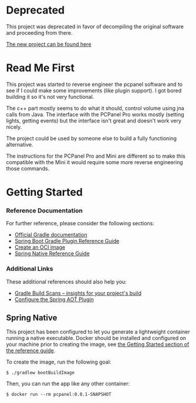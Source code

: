 # Deprecated
This project was deprecated in favor of decompiling the original software and proceeding from there.

[The new project can be found here](https://github.com/nvdweem/PCPanel)

# Read Me First

This project was started to reverse engineer the pcpanel software and to see if I could make some improvements (like plugin support). I got bored building it so it's not very functional.

The c++ part mostly seems to do what it should, control volume using jna calls from Java. The interface with the PCPanel Pro works mostly (setting lights, getting events) but the interface isn't great and doesn't work very nicely.

The project could be used by someone else to build a fully functioning alternative.

The instructions for the PCPanel Pro and Mini are different so to make this compatible with the Mini it would require some more reverse engineering those commands.


# Getting Started

### Reference Documentation
For further reference, please consider the following sections:

* [Official Gradle documentation](https://docs.gradle.org)
* [Spring Boot Gradle Plugin Reference Guide](https://docs.spring.io/spring-boot/docs/2.5.0/gradle-plugin/reference/html/)
* [Create an OCI image](https://docs.spring.io/spring-boot/docs/2.5.0/gradle-plugin/reference/html/#build-image)
* [Spring Native Reference Guide](https://docs.spring.io/spring-native/docs/current/reference/htmlsingle/)

### Additional Links
These additional references should also help you:

* [Gradle Build Scans – insights for your project's build](https://scans.gradle.com#gradle)
* [Configure the Spring AOT Plugin](https://docs.spring.io/spring-native/docs/0.10.0-SNAPSHOT/reference/htmlsingle/#spring-aot-gradle)

## Spring Native

This project has been configured to let you generate a lightweight container running a native executable.
Docker should be installed and configured on your machine prior to creating the image, see [the Getting Started section of the reference guide](https://docs.spring.io/spring-native/docs/0.10.0-SNAPSHOT/reference/htmlsingle/#getting-started-buildpacks).

To create the image, run the following goal:

```
$ ./gradlew bootBuildImage
```

Then, you can run the app like any other container:

```
$ docker run --rm pcpanel:0.0.1-SNAPSHOT
```
